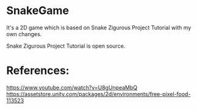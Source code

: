 # SnakeGame
It's a 2D game which is based on Snake Zigurous Project Tutorial with my own changes.

Snake Zigurous Project Tutorial is open source.

# References:
https://www.youtube.com/watch?v=U8gUnpeaMbQ
https://assetstore.unity.com/packages/2d/environments/free-pixel-food-113523
